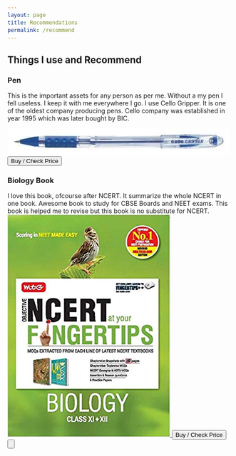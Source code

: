 ```yaml
---
layout: page
title: Recommendations
permalink: /recommend
---
```


## Things I use and Recommend

### Pen
This is the important assets for any person as per me. Without a my pen I fell useless. I keep it with me everywhere I go. I use Cello Gripper. It is one of the oldest company producing pens. Cello company was established in year 1995 which was later bought by BIC.

<a href="https://amzn.to/2ZvV6NU" rel="nofollow">
    <img src="assets/images/cello-gripper-pen.jpg" alt="Cello Gripper Pen">
</a>
<a href="https://amzn.to/2ZvV6NU" rel="nofollow"><button>Buy / Check Price</button></a>


### Biology Book
I love this book, ofcourse after NCERT. It summarize the whole NCERT in one book. Awesome book to study for CBSE Boards and NEET exams. This book is helped me to revise but this book is no substitute for NCERT.
<a href="https://amzn.to/2ZvV6NU" rel="nofollow">
    <img src="assets/images/biology-at-fingertips-2019.jpg" alt="Biology At Fingertips 2019">
</a>
<a href="https://amzn.to/340FDch" rel="nofollow"><button>Buy / Check Price<button></a>